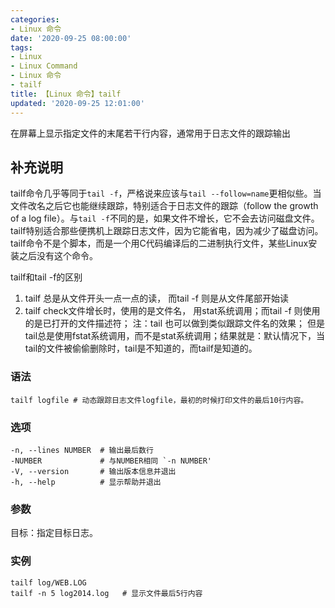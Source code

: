 ```yaml
---
categories:
- Linux 命令
date: '2020-09-25 08:00:00'
tags:
- Linux
- Linux Command
- Linux 命令
- tailf
title: 【Linux 命令】tailf
updated: '2020-09-25 12:01:00'
---
```


在屏幕上显示指定文件的末尾若干行内容，通常用于日志文件的跟踪输出

## 补充说明

tailf命令几乎等同于`tail -f`，严格说来应该与`tail --follow=name`更相似些。当文件改名之后它也能继续跟踪，特别适合于日志文件的跟踪（follow the growth of a log file）。与`tail -f`不同的是，如果文件不增长，它不会去访问磁盘文件。tailf特别适合那些便携机上跟踪日志文件，因为它能省电，因为减少了磁盘访问。tailf命令不是个脚本，而是一个用C代码编译后的二进制执行文件，某些Linux安装之后没有这个命令。

tailf和tail -f的区别

1. tailf 总是从文件开头一点一点的读， 而tail -f 则是从文件尾部开始读
2. tailf check文件增长时，使用的是文件名， 用stat系统调用；而tail -f 则使用的是已打开的文件描述符； 注：tail 也可以做到类似跟踪文件名的效果； 但是tail总是使用fstat系统调用，而不是stat系统调用；结果就是：默认情况下，当tail的文件被偷偷删除时，tail是不知道的，而tailf是知道的。

###  语法

```shell
tailf logfile # 动态跟踪日志文件logfile，最初的时候打印文件的最后10行内容。
```

###  选项

```shell
-n, --lines NUMBER  # 输出最后数行
-NUMBER             # 与NUMBER相同 `-n NUMBER'
-V, --version       # 输出版本信息并退出
-h, --help          # 显示帮助并退出
```

###  参数

目标：指定目标日志。

### 实例

```shell
tailf log/WEB.LOG 
tailf -n 5 log2014.log   # 显示文件最后5行内容
```



